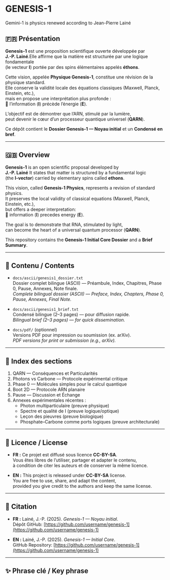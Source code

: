 # GENESIS-1
Gemini-1 is physics renewed according to Jean-Pierre Lainé
## 🇫🇷 Présentation

**Genesis-1** est une proposition scientifique ouverte développée par  
**J.-P. Lainé**.Elle affirme que la matière est structurée par une logique fondamentale  
(le vecteur **I**) portée par des spins élémentaires appelés **éthons**.  

Cette vision, appelée **Physique Genesis-1**, constitue une révision de la physique standard.  
Elle conserve la validité locale des équations classiques (Maxwell, Planck, Einstein, etc.),  
mais en propose une interprétation plus profonde :  
 l’information (**I**) précède l’énergie (**E**).

L’objectif est de démontrer que l’ARN, stimulé par la lumière,  
peut devenir le cœur d’un processeur quantique universel (**QARN**).

Ce dépôt contient le **Dossier Genesis-1 — Noyau initial** et un **Condensé en bref**.

---

## 🇬🇧 Overview

**Genesis-1** is an open scientific proposal developed by  
**J.-P. Lainé**
It states that matter is structured by a fundamental logic  
(the **I-vector**) carried by elementary spins called **ethons**.  

This vision, called **Genesis-1 Physics**, represents a revision of standard physics.  
It preserves the local validity of classical equations (Maxwell, Planck, Einstein, etc.),  
but offers a deeper interpretation:  
 information (**I**) precedes energy (**E**).

The goal is to demonstrate that RNA, stimulated by light,  
can become the heart of a universal quantum processor (**QARN**).

This repository contains the **Genesis-1 Initial Core Dossier** and a **Brief Summary**.

---

## 📑 Contenu / Contents

- `docs/ascii/genesis1_dossier.txt`  
  Dossier complet bilingue (ASCII) — Préambule, Index, Chapitres, Phase 0, Pause, Annexes, Note finale.  
  *Complete bilingual dossier (ASCII) — Preface, Index, Chapters, Phase 0, Pause, Annexes, Final Note.*

- `docs/ascii/genesis1_brief.txt`  
  Condensé bilingue (2–3 pages) — pour diffusion rapide.  
  *Bilingual brief (2–3 pages) — for quick dissemination.*

- `docs/pdf/` (optionnel)  
  Versions PDF pour impression ou soumission (ex. arXiv).  
  *PDF versions for print or submission (e.g., arXiv).*

---

## 🧭 Index des sections

1. QARN — Conséquences et Particularités  
2. Photons vs Carbone — Protocole expérimental critique  
3. Phase 0 — Molécules simples pour le calcul quantique  
4. Boot 2D — Protocole ARN planaire  
5. Pause — Discussion et Échange  
6. Annexes expérimentales récentes :  
   - Photon multiparticulaire (preuve physique)  
   - Spectre et qualité de I (preuve logique/optique)  
   - Leçon des pieuvres (preuve biologique)  
   - Phosphate–Carbone comme ports logiques (preuve architecturale)  

---

## 📜 Licence / License

- **FR :** Ce projet est diffusé sous licence **CC-BY-SA**.  
  Vous êtes libres de l’utiliser, partager et adapter le contenu,  
  à condition de citer les auteurs et de conserver la même licence.  

- **EN :** This project is released under **CC-BY-SA** license.  
  You are free to use, share, and adapt the content,  
  provided you give credit to the authors and keep the same license.  

---

## 📌 Citation

- **FR :** Lainé, J.-P. (2025). *Genesis-1 — Noyau initial*.  
  Dépôt GitHub: [https://github.com/username/genesis-1](https://github.com/username/genesis-1)  

- **EN :** Lainé, J.-P. (2025). *Genesis-1 — Initial Core*.  
  GitHub Repository: [https://github.com/username/genesis-1](https://github.com/username/genesis-1)  

---

## ✨ Phrase clé / Key phrase
